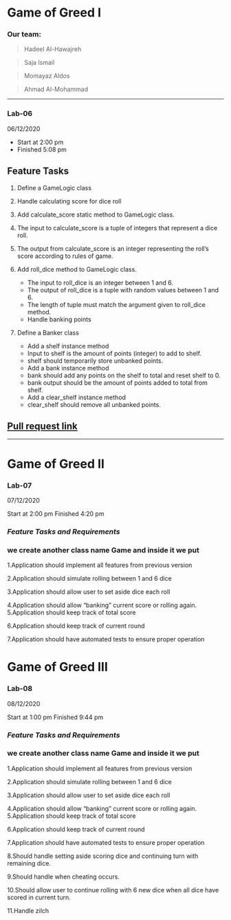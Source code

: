 # Game of Greed I

### Our team:
 > Hadeel Al-Hawajreh

 >Saja Ismail

 >Momayaz Aldos

 >Ahmad Al-Mohammad

-----------
### Lab-06 
06/12/2020

 + Start at 2:00 pm 
 + Finished 5:08 pm

## Feature Tasks
1. Define a GameLogic class 

2. Handle calculating score for dice roll

3. Add calculate_score static method to GameLogic class.

4. The input to calculate_score is a tuple of integers that represent a dice roll.

5. The output from calculate_score is an integer representing the roll’s score according to rules of game.


6. Add roll_dice  method to GameLogic class.
    + The input to roll_dice is an integer between 1 and 6.
    + The output of roll_dice is a tuple with random values between 1 and 6.
    + The length of tuple must match the argument given to roll_dice method.
    + Handle banking points

7. Define a Banker class
    + Add a shelf instance method
    + Input to shelf is the amount of points (integer) to add to shelf.
    + shelf should temporarily store unbanked points.
    + Add a bank instance method
    + bank should add any points on the shelf to total and reset shelf to 0.
    + bank output should be the amount of points added to total from shelf.
    + Add a clear_shelf instance method
    + clear_shelf should remove all unbanked points.


## [Pull request link](https://github.com/hadeelhhawajreh/Game-of-Greed/pull/1)


------------------------------------------------------------
# Game of Greed II

### Lab-07 
07/12/2020

Start at 2:00 pm Finished 4:20 pm

### *Feature Tasks and Requirements*

### we create another class name Game and inside it we put 

1.Application should implement all features from previous version

2.Application should simulate rolling between 1 and 6 dice

3.Application should allow user to set aside dice each roll

4.Application should allow “banking” current score or rolling again.
5.Application should keep track of total score

6.Application should keep track of current round

7.Application should have automated tests to ensure proper operation



# Game of Greed III

### Lab-08 
08/12/2020

Start at 1:00 pm Finished 9:44 pm

### *Feature Tasks and Requirements*

### we create another class name Game and inside it we put 

1.Application should implement all features from previous version

2.Application should simulate rolling between 1 and 6 dice

3.Application should allow user to set aside dice each roll

4.Application should allow “banking” current score or rolling again.
5.Application should keep track of total score

6.Application should keep track of current round

7.Application should have automated tests to ensure proper operation

8.Should handle setting aside scoring dice and continuing turn with remaining dice.

9.Should handle when cheating occurs.

10.Should allow user to continue rolling with 6 new dice when all dice have scored in current turn.

11.Handle zilch
